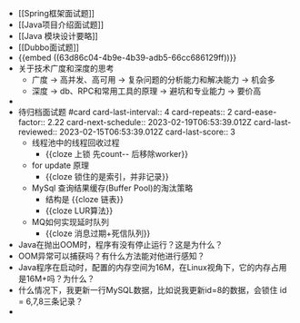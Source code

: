 - [[Spring框架面试题]]
- [[Java项目介绍面试题]]
- [[Java 模块设计要略]]
- [[Dubbo面试题]]
- {{embed ((63d86c04-4b9e-4b39-adb5-66cc686129ff))}}
- 关于技术广度和深度的思考
	- 广度 -> 高并发、高可用 -> 复杂问题的分析能力和解决能力 -> 机会多
	- 深度 -> db、RPC和常用工具的原理 -> 避坑和专业能力 -> 要价高
-
- 待归档面试题 #card
  card-last-interval:: 4
  card-repeats:: 2
  card-ease-factor:: 2.22
  card-next-schedule:: 2023-02-19T06:53:39.012Z
  card-last-reviewed:: 2023-02-15T06:53:39.012Z
  card-last-score:: 3
	- 线程池中的线程回收过程
		- {{cloze 上锁 先count-- 后移除worker}}
	- for update 原理
		- {{cloze 锁住的是索引，并非记录}}
	- MySql 查询结果缓存(Buffer Pool)的淘汰策略
		- 结构是 {{cloze 链表}}
		- {{cloze LUR算法}}
	- MQ如何实现延时队列
		- {{cloze 消息过期+死信队列}}
- Java在抛出OOM时，程序有没有停止运行？这是为什么？
- OOM异常可以捕获吗？有什么方法能对他进行感知？
- Java程序在启动时，配置的内存空间为16M，在Linux视角下，它的内存占用是16M+吗？为什么？
- 什么情况下，我更新一行MySQL数据，比如说我更新id=8的数据，会锁住 id = 6,7,8三条记录？
-